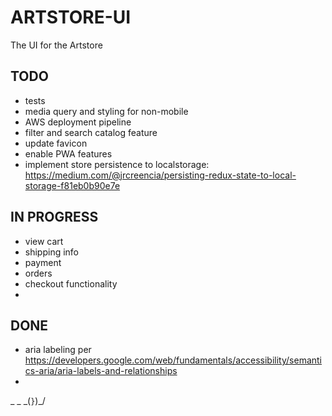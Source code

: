 # ARTSTORE-UI
The UI for the Artstore


## TODO
* tests
* media query and styling for non-mobile
* AWS deployment pipeline
* filter and search catalog feature
* update favicon
* enable PWA features
* implement store persistence to localstorage: https://medium.com/@jrcreencia/persisting-redux-state-to-local-storage-f81eb0b90e7e


## IN PROGRESS
* view cart
* shipping info
* payment
* orders
* checkout functionality
* 

## DONE
* aria labeling per https://developers.google.com/web/fundamentals/accessibility/semantics-aria/aria-labels-and-relationships
* 



_         _
 \_(`}`)_/

